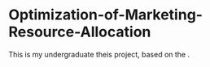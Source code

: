 # Optimization-of-Marketing-Resource-Allocation
 This is my undergraduate theis project, based on the .
